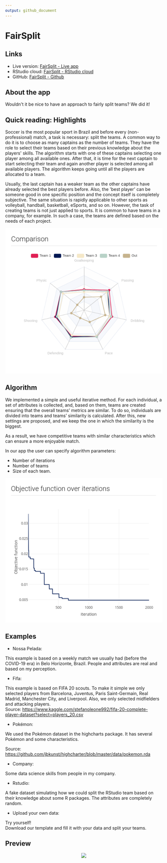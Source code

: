 ```yaml
---
output: github_document
---
```


# FairSplit



## Links

+ Live version: [FairSplit - Live app](https://voronoys.shinyapps.io/fairsplit/)
+ RStudio cloud: [FairSplit - RStudio cloud](https://rstudio.cloud/project/2544357)
+ GitHub: [FairSplit - Github](https://github.com/voronoys/fairsplit)

## About the app

Wouldn't it be nice to have an approach to fairly split teams? We did it!

## Quick reading: Highlights

Soccer is the most popular sport in Brazil and before every (non-professional)
match, a task is necessary: split the teams.  A common way to do it is to choose
as many captains as the number of teams. They have the role to select their
teams based on their previous knowledge about the players' skills. The algorithm
starts with one of these captains selecting one player among all available
ones. After that, it is time for the next captain to start selecting their team
and again another player is selected among all available players. The algorithm
keeps going until all the players are allocated to a team.

Usually, the last captain has a weaker team as the other captains have already
selected the best players before.  Also, the 'best player' can be someone good
in one specific position and the concept itself is completely subjective.  The
same situation is rapidly applicable to other sports as volleyball, handball,
basketball, eSports, and so on. However, the task of creating teams is not just
applied to sports. It is common to have teams in a company, for example. In such
a case, the teams are defined based on the needs of each project.

<center>
  <img src="docs/radar.png"></img>
</center>

## Algorithm

We implemented a simple and useful iterative method. For each individual, a set
of attributes is collected, and, based on them, teams are created ensuring that
the overall teams’ metrics are similar. To do so, individuals are divided into
teams and teams’ similarity is calculated. After this, new settings are proposed,
and we keep the one in which the similarity is the biggest.

As a result, we have competitive teams with similar characteristics which can
ensure a more enjoyable match.

In our app the user can specify algorithm parameters:

- Number of iterations
- Number of teams 
- Size of each team.

<center>
  <img src="docs/f_obj.png"></img>
</center>

## Examples

- Nossa Pelada: 

This example is based on a weekly match we usually had (before the COVID-19 era)
in Belo Horizonte, Brazil. People and attributes are real and based on my
perception.

- Fifa:

This example is based on FIFA 20 scouts. To make it simple we only selected
players from Barcelona, Juventus, Paris Saint-Germain, Real Madrid, Manchester
City, and Liverpool. Also, we only selected midfielders and attacking players.
<br> Source:
https://www.kaggle.com/stefanoleone992/fifa-20-complete-player-dataset?select=players_20.csv

- Pokémon:

We used the Pokémon dataset in the highcharts package. It has several Pokémon
and some characteristics.

Source: https://github.com/jbkunst/highcharter/blob/master/data/pokemon.rda

- Company:

Some data science skills from people in my company. 

- Rstudio:

A fake dataset simulating how we could split the RStudio team based on their
knowledge about some R packages. The attributes are completely random.

- Upload your own data:

Try yourself!
<br>
Download our template and fill it with your data and split your teams.

## Preview

<center>
  <img src="docs/video.gif"></img>
</center>
